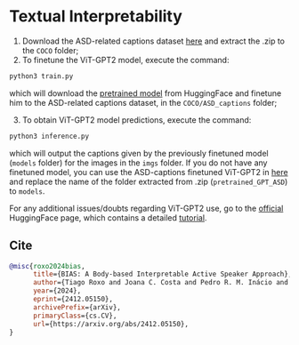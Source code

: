 # Textual Interpretability

1. Download the ASD-related captions dataset [here](https://drive.google.com/file/d/1quJtGrFX4mS2DngIQt5dR14uDUZ0gG7M/view?usp=share_link) and extract the .zip to the `COCO` folder;
2. To finetune the ViT-GPT2 model, execute the command:
```bash
python3 train.py 
```
which will download the [pretrained model](https://huggingface.co/nlpconnect/vit-gpt2-image-captioning) from HuggingFace and finetune him to the ASD-related captions dataset, in the `COCO/ASD_captions` folder;

3. To obtain ViT-GPT2 model predictions, execute the command:
```bash
python3 inference.py 
```
which will output the captions given by the previously finetuned model (`models` folder) for the images in the `imgs` folder. If you do not have any finetuned model, you can use the ASD-captions finetuned ViT-GPT2 in [here](https://drive.google.com/file/d/1Et86ERovrodPXY7U-zpwT491uQcslJiD/view?usp=share_link) and replace the name of the folder extracted from .zip (`pretrained_GPT_ASD`) to `models`.

For any additional issues/doubts regarding ViT-GPT2 use, go to the [official](https://huggingface.co/nlpconnect/vit-gpt2-image-captioning) HuggingFace page, which contains a detailed [tutorial](https://ankur3107.github.io/blogs/the-illustrated-image-captioning-using-transformers/).



## Cite

```bibtex
@misc{roxo2024bias,
      title={BIAS: A Body-based Interpretable Active Speaker Approach}, 
      author={Tiago Roxo and Joana C. Costa and Pedro R. M. Inácio and Hugo Proença},
      year={2024},
      eprint={2412.05150},
      archivePrefix={arXiv},
      primaryClass={cs.CV},
      url={https://arxiv.org/abs/2412.05150}, 
}
```
